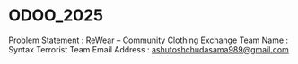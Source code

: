 # ODOO_2025

Problem Statement : ReWear – Community Clothing Exchange
Team Name : Syntax Terrorist
Team Email Address : ashutoshchudasama989@gmail.com
